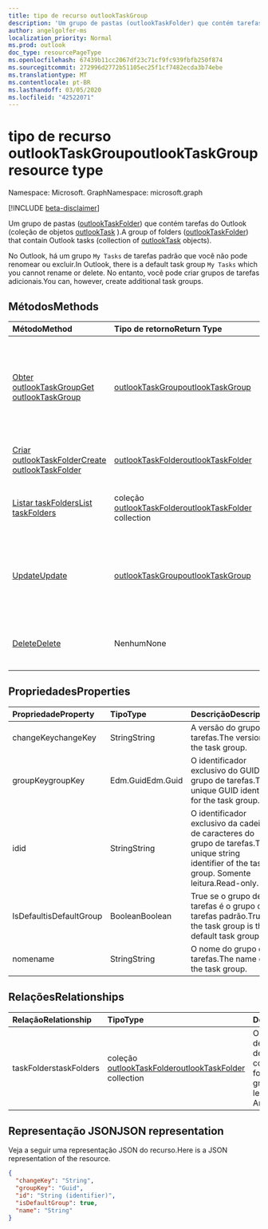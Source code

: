 ```yaml
---
title: tipo de recurso outlookTaskGroup
description: 'Um grupo de pastas (outlookTaskFolder) que contém tarefas do Outlook (coleção de objetos outlookTask). '
author: angelgolfer-ms
localization_priority: Normal
ms.prod: outlook
doc_type: resourcePageType
ms.openlocfilehash: 67439b11cc2067df23c71cf9fc939fbfb250f874
ms.sourcegitcommit: 272996d2772b51105ec25f1cf7482ecda3b74ebe
ms.translationtype: MT
ms.contentlocale: pt-BR
ms.lasthandoff: 03/05/2020
ms.locfileid: "42522071"
---
```

# <a name="outlooktaskgroup-resource-type"></a><span data-ttu-id="d42fa-103">tipo de recurso outlookTaskGroup</span><span class="sxs-lookup"><span data-stu-id="d42fa-103">outlookTaskGroup resource type</span></span>

<span data-ttu-id="d42fa-104">Namespace: Microsoft. Graph</span><span class="sxs-lookup"><span data-stu-id="d42fa-104">Namespace: microsoft.graph</span></span>

[!INCLUDE [beta-disclaimer](../../includes/beta-disclaimer.md)]

<span data-ttu-id="d42fa-105">Um grupo de pastas ([outlookTaskFolder](outlooktaskfolder.md)) que contém tarefas do Outlook (coleção de objetos [outlookTask](outlooktask.md) ).</span><span class="sxs-lookup"><span data-stu-id="d42fa-105">A group of folders ([outlookTaskFolder](outlooktaskfolder.md)) that contain Outlook tasks (collection of [outlookTask](outlooktask.md) objects).</span></span> 

<span data-ttu-id="d42fa-106">No Outlook, há um grupo `My Tasks` de tarefas padrão que você não pode renomear ou excluir.</span><span class="sxs-lookup"><span data-stu-id="d42fa-106">In Outlook, there is a default task group `My Tasks` which you cannot rename or delete.</span></span> <span data-ttu-id="d42fa-107">No entanto, você pode criar grupos de tarefas adicionais.</span><span class="sxs-lookup"><span data-stu-id="d42fa-107">You can, however, create additional task groups.</span></span> 


## <a name="methods"></a><span data-ttu-id="d42fa-108">Métodos</span><span class="sxs-lookup"><span data-stu-id="d42fa-108">Methods</span></span>

| <span data-ttu-id="d42fa-109">Método</span><span class="sxs-lookup"><span data-stu-id="d42fa-109">Method</span></span>           | <span data-ttu-id="d42fa-110">Tipo de retorno</span><span class="sxs-lookup"><span data-stu-id="d42fa-110">Return Type</span></span>    |<span data-ttu-id="d42fa-111">Descrição</span><span class="sxs-lookup"><span data-stu-id="d42fa-111">Description</span></span>|
|:---------------|:--------|:----------|
|[<span data-ttu-id="d42fa-112">Obter outlookTaskGroup</span><span class="sxs-lookup"><span data-stu-id="d42fa-112">Get outlookTaskGroup</span></span>](../api/outlooktaskgroup-get.md) | [<span data-ttu-id="d42fa-113">outlookTaskGroup</span><span class="sxs-lookup"><span data-stu-id="d42fa-113">outlookTaskGroup</span></span>](outlooktaskgroup.md) |<span data-ttu-id="d42fa-114">Obtenha as propriedades e os relacionamentos do grupo de tarefas especificado do Outlook.</span><span class="sxs-lookup"><span data-stu-id="d42fa-114">Get the properties and relationships of the specified Outlook task group.</span></span>|
|[<span data-ttu-id="d42fa-115">Criar outlookTaskFolder</span><span class="sxs-lookup"><span data-stu-id="d42fa-115">Create outlookTaskFolder</span></span>](../api/outlooktaskgroup-post-taskfolders.md) |[<span data-ttu-id="d42fa-116">outlookTaskFolder</span><span class="sxs-lookup"><span data-stu-id="d42fa-116">outlookTaskFolder</span></span>](outlooktaskfolder.md)| <span data-ttu-id="d42fa-117">Criar uma pasta de tarefas do Outlook.</span><span class="sxs-lookup"><span data-stu-id="d42fa-117">Create an Outlook task folder.</span></span>|
|[<span data-ttu-id="d42fa-118">Listar taskFolders</span><span class="sxs-lookup"><span data-stu-id="d42fa-118">List taskFolders</span></span>](../api/outlooktaskgroup-list-taskfolders.md) |<span data-ttu-id="d42fa-119">coleção [outlookTaskFolder](outlooktaskfolder.md)</span><span class="sxs-lookup"><span data-stu-id="d42fa-119">[outlookTaskFolder](outlooktaskfolder.md) collection</span></span>| <span data-ttu-id="d42fa-120">Obter uma coleção de pastas de tarefas do Outlook.</span><span class="sxs-lookup"><span data-stu-id="d42fa-120">Get a collection of Outlook task folders.</span></span>|
|[<span data-ttu-id="d42fa-121">Update</span><span class="sxs-lookup"><span data-stu-id="d42fa-121">Update</span></span>](../api/outlooktaskgroup-update.md) | [<span data-ttu-id="d42fa-122">outlookTaskGroup</span><span class="sxs-lookup"><span data-stu-id="d42fa-122">outlookTaskGroup</span></span>](outlooktaskgroup.md)  |<span data-ttu-id="d42fa-123">Atualizar as propriedades graváveis de um grupo de tarefas do Outlook.</span><span class="sxs-lookup"><span data-stu-id="d42fa-123">Update the writable properties of an Outlook task group.</span></span> |
|[<span data-ttu-id="d42fa-124">Delete</span><span class="sxs-lookup"><span data-stu-id="d42fa-124">Delete</span></span>](../api/outlooktaskgroup-delete.md) | <span data-ttu-id="d42fa-125">Nenhum</span><span class="sxs-lookup"><span data-stu-id="d42fa-125">None</span></span> |<span data-ttu-id="d42fa-126">Excluir o grupo de tarefas do Outlook especificado.</span><span class="sxs-lookup"><span data-stu-id="d42fa-126">Delete the specified Outlook task group.</span></span> |

## <a name="properties"></a><span data-ttu-id="d42fa-127">Propriedades</span><span class="sxs-lookup"><span data-stu-id="d42fa-127">Properties</span></span>
| <span data-ttu-id="d42fa-128">Propriedade</span><span class="sxs-lookup"><span data-stu-id="d42fa-128">Property</span></span>     | <span data-ttu-id="d42fa-129">Tipo</span><span class="sxs-lookup"><span data-stu-id="d42fa-129">Type</span></span>   |<span data-ttu-id="d42fa-130">Descrição</span><span class="sxs-lookup"><span data-stu-id="d42fa-130">Description</span></span>|
|:---------------|:--------|:----------|
|<span data-ttu-id="d42fa-131">changeKey</span><span class="sxs-lookup"><span data-stu-id="d42fa-131">changeKey</span></span>|<span data-ttu-id="d42fa-132">String</span><span class="sxs-lookup"><span data-stu-id="d42fa-132">String</span></span>|<span data-ttu-id="d42fa-133">A versão do grupo de tarefas.</span><span class="sxs-lookup"><span data-stu-id="d42fa-133">The version of the task group.</span></span>|
|<span data-ttu-id="d42fa-134">groupKey</span><span class="sxs-lookup"><span data-stu-id="d42fa-134">groupKey</span></span>|<span data-ttu-id="d42fa-135">Edm.Guid</span><span class="sxs-lookup"><span data-stu-id="d42fa-135">Edm.Guid</span></span>|<span data-ttu-id="d42fa-136">O identificador exclusivo do GUID do grupo de tarefas.</span><span class="sxs-lookup"><span data-stu-id="d42fa-136">The unique GUID identifier for the task group.</span></span>|
|<span data-ttu-id="d42fa-137">id</span><span class="sxs-lookup"><span data-stu-id="d42fa-137">id</span></span>|<span data-ttu-id="d42fa-138">String</span><span class="sxs-lookup"><span data-stu-id="d42fa-138">String</span></span>|<span data-ttu-id="d42fa-139">O identificador exclusivo da cadeia de caracteres do grupo de tarefas.</span><span class="sxs-lookup"><span data-stu-id="d42fa-139">The unique string identifier of the task group.</span></span> <span data-ttu-id="d42fa-140">Somente leitura.</span><span class="sxs-lookup"><span data-stu-id="d42fa-140">Read-only.</span></span>|
|<span data-ttu-id="d42fa-141">IsDefault</span><span class="sxs-lookup"><span data-stu-id="d42fa-141">isDefaultGroup</span></span>|<span data-ttu-id="d42fa-142">Boolean</span><span class="sxs-lookup"><span data-stu-id="d42fa-142">Boolean</span></span>|<span data-ttu-id="d42fa-143">True se o grupo de tarefas é o grupo de tarefas padrão.</span><span class="sxs-lookup"><span data-stu-id="d42fa-143">True if the task group is the default task group.</span></span>|
|<span data-ttu-id="d42fa-144">nome</span><span class="sxs-lookup"><span data-stu-id="d42fa-144">name</span></span>|<span data-ttu-id="d42fa-145">String</span><span class="sxs-lookup"><span data-stu-id="d42fa-145">String</span></span>|<span data-ttu-id="d42fa-146">O nome do grupo de tarefas.</span><span class="sxs-lookup"><span data-stu-id="d42fa-146">The name of the task group.</span></span>|

## <a name="relationships"></a><span data-ttu-id="d42fa-147">Relações</span><span class="sxs-lookup"><span data-stu-id="d42fa-147">Relationships</span></span>
| <span data-ttu-id="d42fa-148">Relação</span><span class="sxs-lookup"><span data-stu-id="d42fa-148">Relationship</span></span> | <span data-ttu-id="d42fa-149">Tipo</span><span class="sxs-lookup"><span data-stu-id="d42fa-149">Type</span></span>   |<span data-ttu-id="d42fa-150">Descrição</span><span class="sxs-lookup"><span data-stu-id="d42fa-150">Description</span></span>|
|:---------------|:--------|:----------|
|<span data-ttu-id="d42fa-151">taskFolders</span><span class="sxs-lookup"><span data-stu-id="d42fa-151">taskFolders</span></span>|<span data-ttu-id="d42fa-152">coleção [outlookTaskFolder](outlooktaskfolder.md)</span><span class="sxs-lookup"><span data-stu-id="d42fa-152">[outlookTaskFolder](outlooktaskfolder.md) collection</span></span>| <span data-ttu-id="d42fa-153">O conjunto de pastas de tarefas no grupo de tarefas.</span><span class="sxs-lookup"><span data-stu-id="d42fa-153">The collection of task folders in the task group.</span></span> <span data-ttu-id="d42fa-154">Somente leitura.</span><span class="sxs-lookup"><span data-stu-id="d42fa-154">Read-only.</span></span> <span data-ttu-id="d42fa-155">Anulável.</span><span class="sxs-lookup"><span data-stu-id="d42fa-155">Nullable.</span></span>|

## <a name="json-representation"></a><span data-ttu-id="d42fa-156">Representação JSON</span><span class="sxs-lookup"><span data-stu-id="d42fa-156">JSON representation</span></span>
<span data-ttu-id="d42fa-157">Veja a seguir uma representação JSON do recurso.</span><span class="sxs-lookup"><span data-stu-id="d42fa-157">Here is a JSON representation of the resource.</span></span>

<!-- {
  "blockType": "resource",
  "optionalProperties": [

  ],
  "keyProperty": "id",
  "baseType":"microsoft.graph.entity",  
  "@odata.type": "microsoft.graph.outlookTaskGroup"
}-->

```json
{
  "changeKey": "String",
  "groupKey": "Guid",
  "id": "String (identifier)",
  "isDefaultGroup": true,
  "name": "String"
}

```

<!-- uuid: 8fcb5dbc-d5aa-4681-8e31-b001d5168d79
2015-10-25 14:57:30 UTC -->
<!--
{
  "type": "#page.annotation",
  "description": "outlookTaskGroup resource",
  "keywords": "",
  "section": "documentation",
  "tocPath": "",
  "suppressions": []
}
-->
